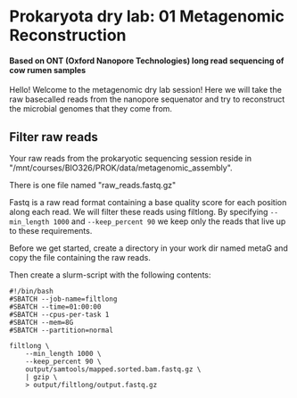 # Prokaryota dry lab: 01 Metagenomic Reconstruction
#### Based on ONT (Oxford Nanopore Technologies) long read sequencing of cow rumen samples

Hello! Welcome to the metagenomic dry lab session! Here we will take the raw basecalled reads from the nanopore sequenator and try to reconstruct the microbial genomes that they come from.


## Filter raw reads

Your raw reads from the prokaryotic sequencing session reside in "/mnt/courses/BIO326/PROK/data/metagenomic_assembly".

There is one file named "raw_reads.fastq.gz"

Fastq is a raw read format containing a base quality score for each position along each read.
We will filter these reads using filtlong.
By specifying `--min_length 1000` and `--keep_percent 90` we keep only the reads that live up to these requirements.

Before we get started, create a directory in your work dir named metaG and copy the file containing the raw reads.

Then create a slurm-script with the following contents:

```
#!/bin/bash
#SBATCH --job-name=filtlong
#SBATCH --time=01:00:00
#SBATCH --cpus-per-task 1
#SBATCH --mem=8G
#SBATCH --partition=normal

filtlong \
    --min_length 1000 \
    --keep_percent 90 \
    output/samtools/mapped.sorted.bam.fastq.gz \
    | gzip \
    > output/filtlong/output.fastq.gz

```





